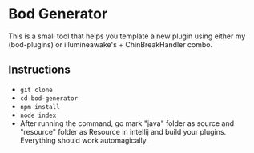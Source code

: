 # Bod Generator

This is a small tool that helps you template a new plugin using either my (bod-plugins) or illumineawake's + ChinBreakHandler combo.

## Instructions
* `git clone`
* `cd bod-generator` 
* `npm install`
* `node index`
* After running the command, go mark "java" folder as source and "resource" folder as Resource in intellij and build your plugins. Everything should work automagically.